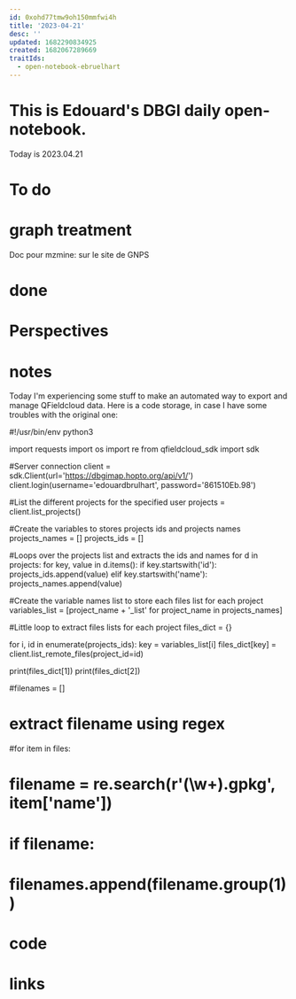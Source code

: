 ```yaml
---
id: 0xohd77tmw9oh150mmfwi4h
title: '2023-04-21'
desc: ''
updated: 1682290834925
created: 1682067289669
traitIds:
  - open-notebook-ebruelhart
---
```


# This is Edouard's DBGI daily open-notebook.

Today is 2023.04.21

# To do

# graph treatment

Doc pour mzmine: sur le site de GNPS

# done

# Perspectives

# notes
Today I'm experiencing some stuff to make an automated way to export and manage QFieldcloud data. Here is a code storage, in case I have some troubles with the original one:

#!/usr/bin/env python3

import requests
import os
import re
from qfieldcloud_sdk import sdk

#Server connection
client = sdk.Client(url='https://dbgimap.hopto.org/api/v1/')
client.login(username='edouardbrulhart', password='861510Eb.98')

#List the different projects for the specified user
projects = client.list_projects()

#Create the variables to stores projects ids and projects names
projects_names = []
projects_ids = []


#Loops over the projects list and extracts the ids and names
for d in projects:
    for key, value in d.items():
        if key.startswith('id'):
            projects_ids.append(value)
        elif key.startswith('name'):
            projects_names.append(value)


#Create the variable names list to store each files list for each project
variables_list = [project_name + '_list' for project_name in projects_names]


#Little loop to extract files lists for each project
files_dict = {}

for i, id in enumerate(projects_ids):
    key = variables_list[i]
    files_dict[key] = client.list_remote_files(project_id=id)

print(files_dict[1])
print(files_dict[2])



#filenames = []
# extract filename using regex
#for item in files:
#    filename = re.search(r'(\w+)\.gpkg', item['name'])
#    if filename:
#        filenames.append(filename.group(1))

# code

# links

